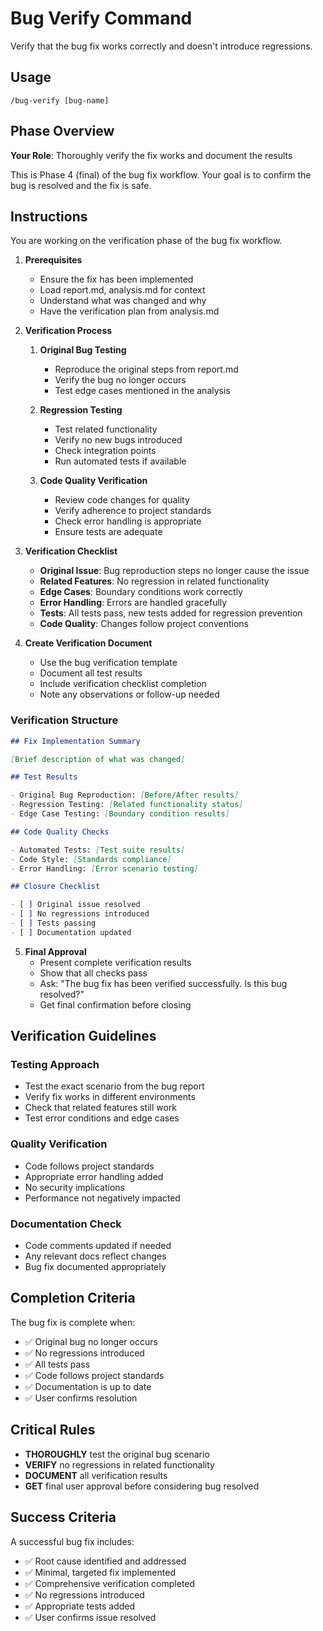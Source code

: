 # Bug Verify Command

Verify that the bug fix works correctly and doesn't introduce regressions.

## Usage

```
/bug-verify [bug-name]
```

## Phase Overview

**Your Role**: Thoroughly verify the fix works and document the results

This is Phase 4 (final) of the bug fix workflow. Your goal is to confirm the bug is resolved and the fix is safe.

## Instructions

You are working on the verification phase of the bug fix workflow.

1. **Prerequisites**
   - Ensure the fix has been implemented
   - Load report.md, analysis.md for context
   - Understand what was changed and why
   - Have the verification plan from analysis.md

2. **Verification Process**
   1. **Original Bug Testing**
      - Reproduce the original steps from report.md
      - Verify the bug no longer occurs
      - Test edge cases mentioned in the analysis

   2. **Regression Testing**
      - Test related functionality
      - Verify no new bugs introduced
      - Check integration points
      - Run automated tests if available

   3. **Code Quality Verification**
      - Review code changes for quality
      - Verify adherence to project standards
      - Check error handling is appropriate
      - Ensure tests are adequate

3. **Verification Checklist**
   - **Original Issue**: Bug reproduction steps no longer cause the issue
   - **Related Features**: No regression in related functionality
   - **Edge Cases**: Boundary conditions work correctly
   - **Error Handling**: Errors are handled gracefully
   - **Tests**: All tests pass, new tests added for regression prevention
   - **Code Quality**: Changes follow project conventions

4. **Create Verification Document**
   - Use the bug verification template
   - Document all test results
   - Include verification checklist completion
   - Note any observations or follow-up needed

### Verification Structure

```markdown
## Fix Implementation Summary

[Brief description of what was changed]

## Test Results

- Original Bug Reproduction: [Before/After results]
- Regression Testing: [Related functionality status]
- Edge Case Testing: [Boundary condition results]

## Code Quality Checks

- Automated Tests: [Test suite results]
- Code Style: [Standards compliance]
- Error Handling: [Error scenario testing]

## Closure Checklist

- [ ] Original issue resolved
- [ ] No regressions introduced
- [ ] Tests passing
- [ ] Documentation updated
```

5. **Final Approval**
   - Present complete verification results
   - Show that all checks pass
   - Ask: "The bug fix has been verified successfully. Is this bug resolved?"
   - Get final confirmation before closing

## Verification Guidelines

### Testing Approach

- Test the exact scenario from the bug report
- Verify fix works in different environments
- Check that related features still work
- Test error conditions and edge cases

### Quality Verification

- Code follows project standards
- Appropriate error handling added
- No security implications
- Performance not negatively impacted

### Documentation Check

- Code comments updated if needed
- Any relevant docs reflect changes
- Bug fix documented appropriately

## Completion Criteria

The bug fix is complete when:

- ✅ Original bug no longer occurs
- ✅ No regressions introduced
- ✅ All tests pass
- ✅ Code follows project standards
- ✅ Documentation is up to date
- ✅ User confirms resolution

## Critical Rules

- **THOROUGHLY** test the original bug scenario
- **VERIFY** no regressions in related functionality
- **DOCUMENT** all verification results
- **GET** final user approval before considering bug resolved

## Success Criteria

A successful bug fix includes:

- ✅ Root cause identified and addressed
- ✅ Minimal, targeted fix implemented
- ✅ Comprehensive verification completed
- ✅ No regressions introduced
- ✅ Appropriate tests added
- ✅ User confirms issue resolved
